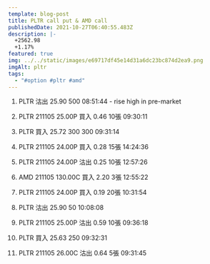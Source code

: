 ```yaml
---
template: blog-post
title: PLTR call put & AMD call
publishedDate: 2021-10-27T06:40:55.483Z
description: |-
  +2562.98
  +1.17%
featured: true
img: ../../static/images/e69717df45e14d31a6dc23bc874d2ea9.png
imgAlt: pltr
tags:
  - "#option #pltr #amd"
---
```

1. PLTR 沽出 25.90 500 08:51:44 - rise high in pre-market

2. PLTR 211105 25.00P 買入 0.46 10張 09:30:11

3. PLTR 買入 25.72 300 300 09:31:14

4. PLTR 211105 24.00P 買入 0.28 15張 14:24:36

5. PLTR 211105 24.00P 沽出 0.25 10張 12:57:26

6. AMD 211105 130.00C 買入 2.20 3張 12:55:22

7. PLTR 211105 24.00P 買入 0.19 20張 10:31:54

8. PLTR 沽出 25.90 50 10:08:08

9. PLTR 211105 25.00P 沽出 0.59 10張 09:36:18

10. PLTR 買入 25.63 250 09:32:31

11. PLTR 211105 26.00C 沽出 0.64 5張 09:31:45